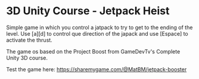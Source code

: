 # 3D Unity Course - Jetpack Heist

Simple game in which you control a jatpack to try to get to the ending of the level.
Use [a][d] to control que direction of the japack and use [Espace] to activate the thrust.

The game os based on the Project Boost from GameDevTv's Complete Unity 3D course.

Test the game here:
https://sharemygame.com/@MatBM/jetpack-booster
